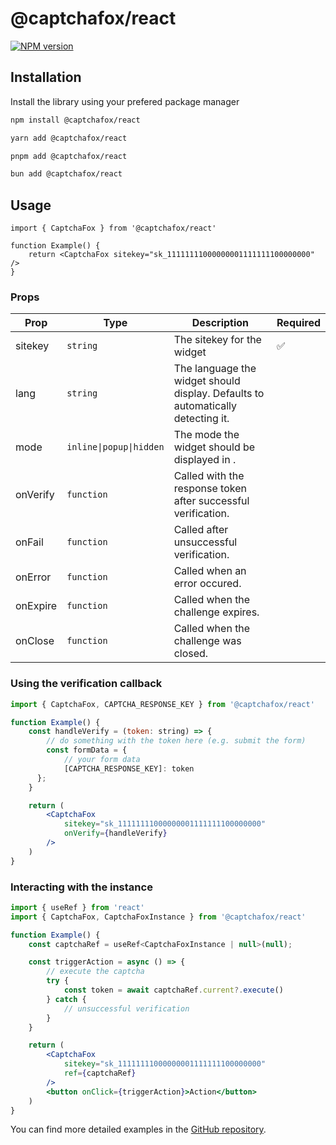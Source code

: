 # @captchafox/react

[![NPM version](https://img.shields.io/npm/v/@captchafox/react.svg)](https://www.npmjs.com/package/@captchafox/react)

## Installation

Install the library using your prefered package manager

```sh
npm install @captchafox/react
```

```sh
yarn add @captchafox/react
```

```sh
pnpm add @captchafox/react
```

```sh
bun add @captchafox/react
```

## Usage

```tsx
import { CaptchaFox } from '@captchafox/react'

function Example() {
    return <CaptchaFox sitekey="sk_11111111000000001111111100000000" />
}
```

### Props

| **Prop** | **Type**                | **Description**                                                                 | **Required** |
| -------- | ----------------------- | ------------------------------------------------------------------------------- | ------------ |
| sitekey  | `string`                | The sitekey for the widget                                                      | ✅            |
| lang     | `string`                | The language the widget should display. Defaults to automatically detecting it. |              |
| mode     | `inline\|popup\|hidden` | The mode the widget should be displayed in .                                    |              |
| onVerify | `function`              | Called with the response token after successful verification.                   |              |
| onFail   | `function`              | Called after unsuccessful verification.                                         |              |
| onError  | `function`              | Called when an error occured.                                                   |              |
| onExpire | `function`              | Called when the challenge expires.                                              |              |
| onClose  | `function`              | Called when the challenge was closed.                                           |              |

### Using the verification callback

```jsx
import { CaptchaFox, CAPTCHA_RESPONSE_KEY } from '@captchafox/react'

function Example() {
    const handleVerify = (token: string) => {
        // do something with the token here (e.g. submit the form)
        const formData = {
            // your form data
            [CAPTCHA_RESPONSE_KEY]: token
      };
    }

    return (
        <CaptchaFox
            sitekey="sk_11111111000000001111111100000000"
            onVerify={handleVerify}
        />
    )
}
```

### Interacting with the instance

```jsx
import { useRef } from 'react'
import { CaptchaFox, CaptchaFoxInstance } from '@captchafox/react'

function Example() {
    const captchaRef = useRef<CaptchaFoxInstance | null>(null);

    const triggerAction = async () => {
        // execute the captcha
        try {
            const token = await captchaRef.current?.execute()
        } catch {
            // unsuccessful verification
        }
    }

    return (
        <CaptchaFox
            sitekey="sk_11111111000000001111111100000000"
            ref={captchaRef}
        />
        <button onClick={triggerAction}>Action</button>
    )
}
```

You can find more detailed examples in the [GitHub repository](https://github.com/CaptchaFox/javascript-integrations/tree/main/examples/react).
